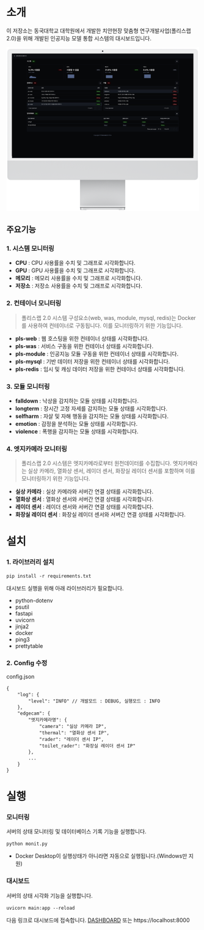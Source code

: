 # 소개

이 저장소는 동국대학교 대학원에서 개발한 치안현장 맞춤형 연구개발사업(폴리스랩 2.0)을 위해 개발된 인공지능 모델 통합 시스템의 대시보드입니다.

![thumbnail](/resource/thumb.png)

## 주요기능

### 1. 시스템 모니터링

-   **CPU** : CPU 사용률을 수치 및 그래프로 시각화합니다.
-   **GPU** : GPU 사용률을 수치 및 그래프로 시각화합니다.
-   **메모리** : 메모리 사용률을 수치 및 그래프로 시각화합니다.
-   **저장소** : 저장소 사용률을 수치 및 그래프로 시각화합니다.

### 2. 컨테이너 모니터링

> 폴리스랩 2.0 시스템 구성요소(web, was, module, mysql, redis)는 Docker를 사용하여 컨테이너로 구동됩니다. 이를 모니터링하기 위한 기능입니다.

-   **pls-web** : 웹 호스팅을 위한 컨테이너 상태를 시각화합니다.
-   **pls-was** : 서비스 구동을 위한 컨테이너 상태를 시각화합니다.
-   **pls-module** : 인공지능 모듈 구동을 위한 컨테이너 상태를 시각화합니다.
-   **pls-mysql** : 기반 데이터 저장을 위한 컨테이너 상태를 시각화합니다.
-   **pls-redis** : 임시 및 캐싱 데이터 저장을 위한 컨테이너 상태를 시각화합니다.

### 3. 모듈 모니터링

-   **falldown** : 낙상을 감지하는 모듈 상태를 시각화합니다.
-   **longterm** : 장시간 고정 자세를 감지하는 모듈 상태를 시각화합니다.
-   **selfharm** : 자살 및 자해 행동을 감지하는 모듈 상태를 시각화합니다.
-   **emotion** : 감정을 분석하는 모듈 상태를 시각화합니다.
-   **violence** : 폭행을 감지하는 모듈 상태를 시각화합니다.

### 4. 엣지카메라 모니터링

> 폴리스랩 2.0 시스템은 엣지카메라로부터 원천데이터를 수집합니다. 엣지카메라는 실상 카메라, 열화상 센서, 레이더 센서, 화장실 레이더 센서를 포함하며 이를 모니터링하기 위한 기능입니다.

-   **실상 카메라** : 실상 카메라와 서버간 연결 상태를 시각화합니다.
-   **열화상 센서** : 열화상 센서와 서버간 연결 상태를 시각화합니다.
-   **레이더 센서** : 레이더 센서와 서버간 연결 상태를 시각화합니다.
-   **화장실 레이더 센서** : 화장실 레이더 센서와 서버간 연결 상태를 시각화합니다.

# 설치

### 1. 라이브러리 설치

```
pip install -r requirements.txt
```

대시보드 실행을 위해 아래 라이브러리가 필요합니다.

-   python-dotenv
-   psutil
-   fastapi
-   uvicorn
-   jinja2
-   docker
-   ping3
-   prettytable

### 2. Config 수정

config.json

```
{
    "log": {
        "level": "INFO" // 개발모드 : DEBUG, 실행모드 : INFO
    },
    "edgecam": {
        "엣지카메라명": {
            "camera": "실상 카메라 IP",
            "thermal": "열화상 센서 IP",
            "rader": "레이더 센서 IP",
            "toilet_rader": "화장실 레이더 센서 IP"
        },
        ...
    }
}

```

# 실행

### 모니터링

서버의 상태 모니터링 및 데이터베이스 기록 기능을 실행합니다.

```
python monit.py
```

-   Docker Desktop이 실행상태가 아니라면 자동으로 실행됩니다.(Windows만 지원)

### 대시보드

서버의 상태 시각화 기능을 실행합니다.

```
uvicorn main:app --reload
```

다음 링크로 대시보드에 접속합니다.
[DASHBOARD](http://localhost:8000)
또는 https://localhost:8000

